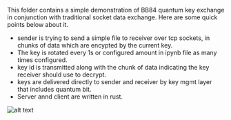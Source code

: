 This folder contains a simple demonstration of BB84 quantum key exchange in conjunction with traditional socket data exchange. Here are some quick points below about it.  

- sender is trying to send a simple file to receiver over tcp sockets, in chunks of data which are encypted by the current key. 
- The key is rotated every 1s or configured amount in ipynb file as many times configured. 
- key id is transmitted along with the chunk of data indicating the key receiver should use to decrypt. 
- keys are delivered directly to sender and receiver by key mgmt layer that includes quantum bit. 
- Server annd client are written in rust.

![alt text](BB84.drawio.svg "Title")
